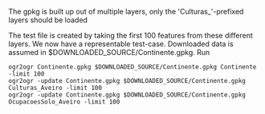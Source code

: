 The gpkg is built up out of multiple layers, only the 'Culturas_'-prefixed layers should be loaded

The test file is created by taking the first 100 features from these different layers. 
We now have a representable test-case. Downloaded data is assumed in $DOWNLOADED_SOURCE/Continente.gpkg. Run

```
ogr2ogr Continente.gpkg $DOWNLOADED_SOURCE/Continente.gpkg Continente -limit 100
ogr2ogr -update Continente.gpkg $DOWNLOADED_SOURCE/Continente.gpkg Culturas_Aveiro -limit 100
ogr2ogr -update Continente.gpkg $DOWNLOADED_SOURCE/Continente.gpkg OcupacoesSolo_Aveiro -limit 100
```
